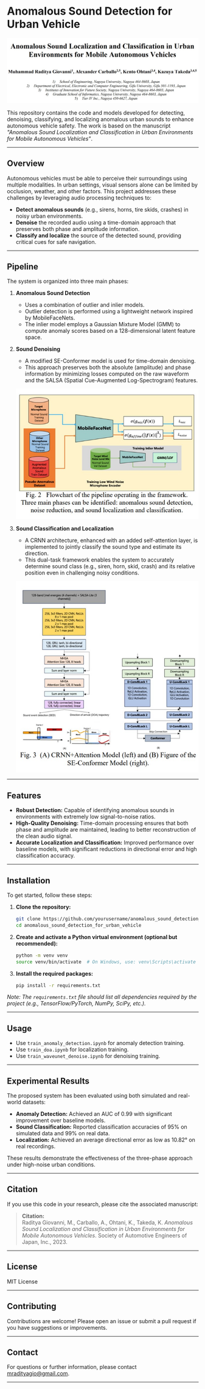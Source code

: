 
# Anomalous Sound Detection for Urban Vehicle
   ![Denoising Pipeline](resource/title.jpg)


This repository contains the code and models developed for detecting, denoising, classifying, and localizing anomalous urban sounds to enhance autonomous vehicle safety. The work is based on the manuscript *"Anomalous Sound Localization and Classification in Urban Environments for Mobile Autonomous Vehicles"*.

---

## Overview

Autonomous vehicles must be able to perceive their surroundings using multiple modalities. In urban settings, visual sensors alone can be limited by occlusion, weather, and other factors. This project addresses these challenges by leveraging audio processing techniques to:

- **Detect anomalous sounds** (e.g., sirens, horns, tire skids, crashes) in noisy urban environments.
- **Denoise** the recorded audio using a time-domain approach that preserves both phase and amplitude information.
- **Classify and localize** the source of the detected sound, providing critical cues for safe navigation.

---

## Pipeline

The system is organized into three main phases:

1. **Anomalous Sound Detection**
   - Uses a combination of outlier and inlier models.
   - Outlier detection is performed using a lightweight network inspired by MobileFaceNets.
   - The inlier model employs a Gaussian Mixture Model (GMM) to compute anomaly scores based on a 128-dimensional latent feature space.


2. **Sound Denoising**
   - A modified SE-Conformer model is used for time-domain denoising.
   - This approach preserves both the absolute (amplitude) and phase information by minimizing losses computed on the raw waveform and the SALSA (Spatial Cue-Augmented Log-Spectrogram) features.
   
   ![Denoising Pipeline](resource/anomaly_model.jpg)

3. **Sound Classification and Localization**
   - A CRNN architecture, enhanced with an added self-attention layer, is implemented to jointly classify the sound type and estimate its direction.
   - This dual-task framework enables the system to accurately determine sound class (e.g., siren, horn, skid, crash) and its relative position even in challenging noisy conditions.
   
   ![CRNN and Conformer Model](resource/crnn_model.jpg)


---

## Features

- **Robust Detection:** Capable of identifying anomalous sounds in environments with extremely low signal-to-noise ratios.
- **High-Quality Denoising:** Time-domain processing ensures that both phase and amplitude are maintained, leading to better reconstruction of the clean audio signal.
- **Accurate Localization and Classification:** Improved performance over baseline models, with significant reductions in directional error and high classification accuracy.

---

## Installation

To get started, follow these steps:

1. **Clone the repository:**
   ```bash
   git clone https://github.com/yourusername/anomalous_sound_detection_for_urban_vehicle.git
   cd anomalous_sound_detection_for_urban_vehicle
   ```

2. **Create and activate a Python virtual environment (optional but recommended):**
   ```bash
   python -m venv venv
   source venv/bin/activate  # On Windows, use: venv\Scripts\activate
   ```

3. **Install the required packages:**
   ```bash
   pip install -r requirements.txt
   ```

*Note: The `requirements.txt` file should list all dependencies required by the project (e.g., TensorFlow/PyTorch, NumPy, SciPy, etc.).*

---

## Usage

- Use `train_anomaly_detection.ipynb` for anomaly detection training.
- Use `train_doa.ipynb` for localization training.
- Use `train_waveunet_denoise.ipynb` for denoising training.

------

## Experimental Results

The proposed system has been evaluated using both simulated and real-world datasets:
- **Anomaly Detection:** Achieved an AUC of 0.99 with significant improvement over baseline models.
- **Sound Classification:** Reported classification accuracies of 95% on simulated data and 99% on real data.
- **Localization:** Achieved an average directional error as low as 10.82° on real recordings.

These results demonstrate the effectiveness of the three-phase approach under high-noise urban conditions.

---

## Citation

If you use this code in your research, please cite the associated manuscript:

> **Citation:**  
> Raditya Giovanni, M., Carballo, A., Ohtani, K., Takeda, K. *Anomalous Sound Localization and Classification in Urban Environments for Mobile Autonomous Vehicles*. Society of Automotive Engineers of Japan, Inc., 2023.

---

## License

MIT License

---

## Contributing

Contributions are welcome! Please open an issue or submit a pull request if you have suggestions or improvements.

---

## Contact

For questions or further information, please contact [mradityagio@gmail.com](mailto:mradityagio@gmail.com).

---
